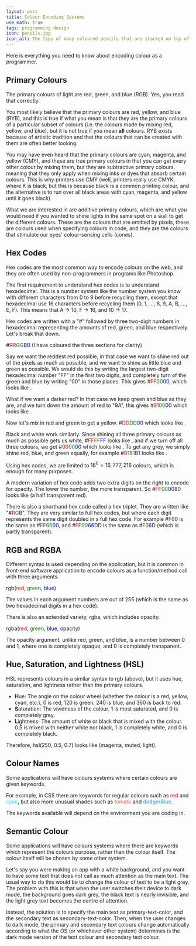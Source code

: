 ```yaml
---
layout: post
title: Colour Encoding Systems
use_math: true
tags: programming design
icon: pencils.jpg
icon_alt: The tips of many coloured pencils that are stacked on top of each other
---
```

Here is everything you need to know about encoding colour as a programmer.

## Primary Colours
The primary colours of light are red, green, and blue (RGB). Yes, you read that correctly.

You most likely believe that the primary colours are red, yellow, and blue (RYB), and this is true if what you mean is that they are the primary colours of a particular subset of colours (i.e. the colours made by mixing red, yellow, and blue), but it is not true if you mean **all** colours. RYB exists because of artistic tradition and that the colours that can be created with them are often better looking.

You may have even heard that the primary colours are cyan, magenta, and yellow (CMY), and these are true primary colours in that you can get every other colour by mixing them, but they are subtractive primary colours, meaning that they only apply when mixing inks or dyes that absorb certain colours. This is why printers use CMY (well, printers really use CMYK, where K is black, but this is because black is a common printing colour, and the alternative is to run over all black areas with cyan, magenta, and yellow until it goes black).

What we are interested in are additive primary colours, which are what you would need if you wanted to shine lights in the same spot on a wall to get the different colours. These are the colours that are emitted by pixels, these are colours used when specifying colours in code, and they are the colours that stimulate our eyes' colour-sensing cells (cones).

## Hex Codes
Hex codes are the most common way to encode colours on the web, and they are often used by non-programmers in programs like Photoshop.

The first requirement to understand hex codes is to understand hexadecimal. This is a number system like the number system you know with different characters from 0 to 9 before recycling them, except that hexadecimal use 16 characters before recycling them (0, 1, ..., 8, 9, A, B, ..., E, F). This means that A -> 10, F -> 16, and 10 -> 17.

Hex codes are written with a "#" followed by three two-digit numbers in hexadecimal representing the amounts of red, green, and blue respectively. Let's break that down.

<span class="colorCode">&#35;<span style="color: red">RR</span><span style="color: green">GG</span><span style="color: blue">BB</span></span> (I have coloured the three sections for clarity)

Say we want the reddest red possible, in that case we want to shine red out of the pixels as much as possible, and we want to shine as little blue and green as possible. We would do this by writing the largest two-digit hexadecimal number "FF" in the first two digits, and completely turn of the green and blue by writing "00" in those places. This gives <span class="colorCode">#<span style="color: red">FF</span><span style="color: green">00</span><span style="color: blue">00</span></span>, which looks like <span class="colorSquare" style="background-color: red"></span>.

What if we want a darker red? In that case we keep green and blue as they are, and we turn down the amount of red to "9A", this gives <span class="colorCode">#<span style="color: red">91</span><span style="color: green">00</span><span style="color: blue">00</span></span> which looks like <span class="colorSquare" style="background-color: #910000"></span>.

Now let's mix in red and green to get a yellow. <span class="colorCode">#<span style="color: red">DD</span><span style="color: green">DD</span><span style="color: blue">00</span></span> which looks like <span class="colorSquare" style="background-color: #DDDD00"></span>.

Black and white work similarly. Since shining all three primary colours as much as possible gets us white, <span class="colorCode">#<span style="color: red">FF</span><span style="color: green">FF</span><span style="color: blue">FF</span></span> looks like <span class="colorSquare" style="background-color: white"></span>, and if we turn off all three colours, we get <span class="colorCode">#<span style="color: red">00</span><span style="color: green">00</span><span style="color: blue">00</span></span> which looks like <span class="colorSquare" style="background-color: black"></span>. To get any grey, we simply shine red, blue, and green equally, for example <span class="colorCode">#<span style="color: red">B1</span><span style="color: green">B1</span><span style="color: blue">B1</span></span> looks like <span class="colorSquare" style="background-color: #B1B1B1B1"></span>.

Using hex codes, we are limited to $16^6 = 16,777,216$ colours, which is enough for many purposes.

A modern variation of hex code adds two extra digits on the right to encode for opacity. The lower the number, the more transparent. So <span class="colorCode">#<span style="color: red">FF</span><span style="color: green">00</span><span style="color: blue">00</span>80</span> looks like <span class="colorSquare" style="background-color: #FF000080"></span> (a half transparent red).

There is also a shorthand hex code called a hex triplet. They are written like "<span class="colorCode">#<span style="color: red">R</span><span style="color: green">G</span><span style="color: blue">B</span></span>". They are very similar to full hex codes, but where each digit represents the same digit doubled in a full hex code. For example <span class="colorCode">#<span style="color: red">F</span><span style="color: green">6</span><span style="color: blue">0</span></span> is the same as <span class="colorCode">#<span style="color: red">FF</span><span style="color: green">66</span><span style="color: blue">00</span></span>, and <span class="colorCode">#<span style="color: red">FF</span><span style="color: green">00</span><span style="color: blue">66</span>DD</span> is the same as <span class="colorCode">#<span style="color: red">F</span><span style="color: green">0</span><span style="color: blue">6</span>D</span> (which is partly transparent).

## RGB and RGBA
Different syntax is used depending on the application, but it is common in front-end software application to encode colours as a function/method call with three arguments. 

<span class="colorCode">rgb(<span style="color: red">red</span>, <span style="color: green">green</span>, <span style="color: blue">blue</span>)</span>

The values in each argument numbers are out of 255 (which is the same as two hexadecimal digits in a hex code).

There is also an extended variety, rgba, which includes opacity.

<span class="colorCode">rgba(<span style="color: red">red</span>, <span style="color: green">green</span>, <span style="color: blue">blue</span>, opacity)</span>

The opacity argument, unlike red, green, and blue, is a number between 0 and 1, where one is completely opaque, and 0 is completely transparent.

## Hue, Saturation, and Lightness (HSL)
HSL represents colours in a similar syntax to rgb (above), but it uses hue, saturation, and lightness rather than the primary colours.
- **H**ue: The angle on the colour wheel (whether the colour is a red, yellow, cyan, etc.), 0 is red, 120 is green, 240 is blue, and 360 is back to red.
- **S**aturation: The vividness of the colour. 1 is most saturated, and 0 is completely grey.
- **L**ightness: The amount of white or black that is mixed with the colour. 0.5 is mixed with neither white nor black, 1 is completely white, and 0 is completely black.

Therefore, <span class="colorCode">hsl(250, 0.5, 0.7)</span> looks like <span class="colorSquare" style="background-color: hsl(250, 50%, 70%)"></span> (magenta, muted, light).

## Colour Names
Some applications will have colours systems where certain colours are given keywords.

For example, in CSS there are keywords for regular colours such as <span class="colorCode" style="color: red">red</span> and <span class="colorCode" style="color: cyan">cyan</span>, but also more unusual shades such as <span class="colorCode" style="color: tomato">tomato</span> and <span class="colorCode" style="color: dodgerBlue">dodgerBlue</span>.

The keywords available will depend on the environment you are coding in.

## Semantic Colour
Some applications will have colours systems where there are keywords which represent the colours purpose, rather than the colour itself. The colour itself will be chosen by some other system.

Let's say you were making an app with a white background, and you want to have some text that does not call as much attention as the main text. The usual way to do this would be to change the colour of text to be a light grey. The problem with this is that when the user switches their device to dark mode, the background goes dark grey, the black text is nearly invisible, and the light grey text becomes the centre of attention.

Instead, the solution is to specify the main text as <span class="colorCode">primary-text-color</span>, and the secondary text as <span class="colorCode">secondary-text-color</span>. Then, when the user changes to dark mode, the primary and secondary text colours change automatically according to what the OS (or whichever other system) determines is the dark mode version of the text colour and secondary text colour.